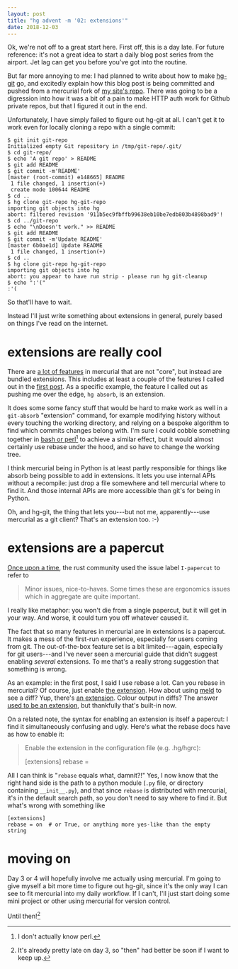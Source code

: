 ```yaml
---
layout: post
title: "hg advent -m '02: extensions'"
date: 2018-12-03
---
```


Ok, we're not off to a great start here. First off, this is a day late. For future reference: it's not a great idea to start a daily blog post series from the airport. Jet lag can get you before you've got into the routine.

But far more annoying to me: I had planned to write about how to make [hg-git] go, and excitedly explain how this blog post is being committed and pushed from a mercurial fork of [my site's repo][website-repo]. There was going to be a digression into how it was a bit of a pain to make HTTP auth work for Github private repos, but that I figured it out in the end.

[hg-git]: https://bitbucket.org/durin42/hg-git/overview
[website-repo]: https://github.com/kamalmarhubi/website

Unfortunately, I have simply failed to figure out hg-git at all. I can't get it to work even for locally cloning a repo with a single commit:

    $ git init git-repo
    Initialized empty Git repository in /tmp/git-repo/.git/
    $ cd git-repo/
    $ echo 'A git repo' > README
    $ git add README
    $ git commit -m'README'
    [master (root-commit) e148665] README
     1 file changed, 1 insertion(+)
     create mode 100644 README
    $ cd ..
    $ hg clone git-repo hg-git-repo
    importing git objects into hg
    abort: filtered revision '911b5ec9fbffb99638eb10be7edb803b4898bad9'!
    $ cd ../git-repo
    $ echo "\nDoesn't work." >> README
    $ git add README
    $ git commit -m'Update README'
    [master 6b0ae1d] Update README
     1 file changed, 1 insertion(+)
    $ cd ..
    $ hg clone git-repo hg-git-repo
    importing git objects into hg
    abort: you appear to have run strip - please run hg git-cleanup
    $ echo ":'("
    :'(


So that'll have to wait.

Instead I'll just write something about extensions in general, purely based on things I've read on the internet. 


# extensions are really cool

There are [a lot of features][extensions-list] in mercurial that are not "core", but instead are bundled extensions. This includes at least a couple of the features I called out in the [first post][hg-advent-init]. As a specific example, the feature I called out as pushing me over the edge, `hg absorb`, is an extension.

[hg-advent-init]: http://kamalmarhubi.com/blog/hg-advent/
[extensions-list]: https://www.mercurial-scm.org/wiki/UsingExtensions#Extensions_bundled_with_Mercurial

It does some some fancy stuff that would be hard to make work as well in a `git-absorb` "extension" command, for example modifying history without every touching the working directory, and relying on a bespoke algorithm to find which commits changes belong with. I'm sure I could cobble something together in [bash or perl][gitcore-post][^no-perl] to achieve a similar effect, but it would almost certainly use rebase under the hood, and so have to change the working tree.

[gitcore-post]: http://kamalmarhubi.com/blog/2016/10/07/git-core/
[^no-perl]: I don't actually know perl.

I think mercurial being in Python is at least partly responsible for things like absorb being possible to add in extensions. It lets you use internal APIs without a recompile: just drop a file somewhere and tell mercurial where to find it. And those internal APIs are more accessible than git's for being in Python.

Oh, and hg-git, the thing that lets you---but not me, apparently---use mercurial as a git client? That's an extension too. :-)


# extensions are a papercut

[Once upon a time][rust-issues-post], the rust community used the issue label `I-papercut` to refer to

> Minor issues, nice-to-haves. Some times these are ergonomics issues which in aggregate are quite important.

[rust-issues-post]: https://internals.rust-lang.org/t/how-the-rust-issue-tracker-works/3951

I really like metaphor: you won't die from a single papercut, but it will get in your way. And worse, it could turn you off whatever caused it.

The fact that so many features in mercurial are in extensions is a papercut. It makes a mess of the first-run experience, especially for users coming from git. The out-of-the-box feature set is a bit limited---again, especially for git users---and I've never seen a mercurial guide that didn't suggest enabling _several_ extensions. To me that's a really strong suggestion that something is wrong.

As an example: in the first post, I said I use rebase a lot. Can you rebase in mercurial? Of course, just enable [the extension][rebase]. How about using [meld] to see a diff? Yup, there's [an extension][extdiff]. Colour output in diffs? The answer [used to be an extension][color-ext], but thankfully that's built-in now.

[rebase]: https://www.mercurial-scm.org/wiki/RebaseExtension
[meld]: http://meldmerge.org/
[color-ext]: https://www.mercurial-scm.org/wiki/ColorExtension
[extdiff]: https://www.mercurial-scm.org/wiki/ExtdiffExtension

On a related note, the syntax for enabling an extension is itself a papercut: I find it simultaneously confusing and ugly. Here's what the rebase docs have as how to enable it:

> Enable the extension in the configuration file (e.g. .hg/hgrc):
>
>    [extensions]
>    rebase =

All I can think is "`rebase` equals what, damnit?!" Yes, I now know that the right hand side is the path to a python module (`.py` file, or directory containing `__init__.py`), and that since `rebase` is distributed with mercurial, it's in the default search path, so you don't need to say where to find it. But what's wrong with something like

    [extensions]
    rebase = on  # or True, or anything more yes-like than the empty string


# moving on

Day 3 or 4 will hopefully involve me actually using mercurial. I'm going to give myself a bit more time to figure out hg-git, since it's the only way I can see to fit mercurial into my daily workflow. If I can't, I'll just start doing some mini project or other using mercurial for version control.

Until then![^day-3]

[^day-3]: It's already pretty late on day 3, so "then" had better be soon if I want to keep up.
